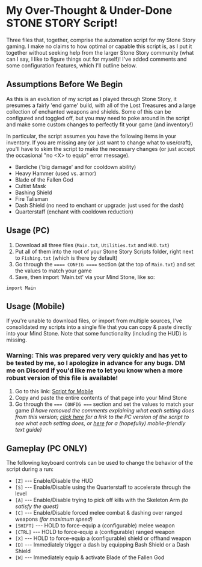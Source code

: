 # My Over-Thought & Under-Done STONE STORY Script!

Three files that, together, comprise the automation script for my Stone Story gaming. I make no claims to how optimal or capable this script is, as I put it together without seeking help from the larger Stone Story community (what can I say, I like to figure things out for myself)! I've added comments and some configuration features, which I'll outline below.

## Assumptions Before We Begin
As this is an evolution of my script as I played through Stone Story, it presumes a fairly 'end game' build, with all of the Lost Treasures and a large collection of enchanted weapons and shields.  Some of this can be configured and toggled off, but you may need to poke around in the script and make some custom changes to perfectly fit your game (and inventory!)

In particular, the script assumes you have the following items in your inventory. If you are missing any (or just want to change what to use/craft), you'll have to skim the script to make the necessary changes (or just accept the occasional "no \<X\> to equip" error message).

- Bardiche ('big damage' and for cooldown ability)
- Heavy Hammer (used vs. armor)
- Blade of the Fallen God
- Cultist Mask
- Bashing Shield
- Fire Talisman
- Dash Shield (no need to enchant or upgrade: just used for the dash)
- Quarterstaff (enchant with cooldown reduction)

## Usage (PC)
1. Download all three files (`Main.txt`, `Utilities.txt` and `HUD.txt`)
2. Put all of them into the root of your Stone Story Scripts folder, right next to `Fishing.txt` (which is there by default)
3. Go through the `==== CONFIG ====` section (at the top of `Main.txt`) and set the values to match your game
3. Save, then import 'Main.txt' via your Mind Stone, like so:
```
import Main
```

## Usage (Mobile)
If you're unable to download files, or import from multiple sources, I've consolidated my scripts into a single file that you can copy & paste directly into your Mind Stone.  Note that some functionality (including the HUD) is missing.
### Warning: This was prepared very very quickly and has yet to be tested by me, so I apologize in advance for any bugs. DM me on Discord if you'd like me to let you know when a more robust version of this file is available!
1. Go to this link: [Script for Mobile](https://raw.githubusercontent.com/Eunomiac/stone-story/master/MainMobile.txt)
2. Copy and paste the entire contents of that page into your Mind Stone
3. Go through the `=== CONFIG ===` section and set the values to match your game *(I have removed the comments explaining what each setting does from this version; [click here](https://raw.githubusercontent.com/Eunomiac/stone-story/master/SCRIPTS/Main.txt) for a link to the PC version of the script to see what each setting does, or [here](https://raw.githubusercontent.com/Eunomiac/stone-story/master/SCRIPTS/MainMobileGuide.txt) for a (hopefully) mobile-friendly text guide)*

## Gameplay (PC ONLY)
The following keyboard controls can be used to change the behavior of the script during a run:
- `[Z]` --- Enable/Disable the HUD
- `[S]` --- Enable/Disable using the Quarterstaff to accelerate through the level
- `[A]` --- Enable/Disable trying to pick off kills with the Skeleton Arm _(to satisfy the quest)_
- `[C]` --- Enable/Disable forced melee combat & dashing over ranged weapons _(for maximum speed)_
- `[SHIFT]` --- HOLD to force-equip a (configurable) melee weapon
- `[CTRL]` --- HOLD to force-equip a (configurable) ranged weapon
- `[X]` --- HOLD to force-equip a (configurable) shield or offhand weapon
- `[D]` --- Immediately trigger a dash by equipping Bash Shield or a Dash Shield
- `[W]` --- Immediately equip & activate Blade of the Fallen God
